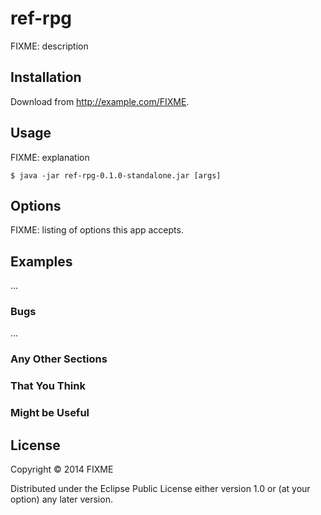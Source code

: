 # ref-rpg

FIXME: description

## Installation

Download from http://example.com/FIXME.

## Usage

FIXME: explanation

    $ java -jar ref-rpg-0.1.0-standalone.jar [args]

## Options

FIXME: listing of options this app accepts.

## Examples

...

### Bugs

...

### Any Other Sections
### That You Think
### Might be Useful

## License

Copyright © 2014 FIXME

Distributed under the Eclipse Public License either version 1.0 or (at
your option) any later version.
